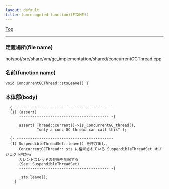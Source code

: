 ```yaml
---
layout: default
title: (unrecognied function)(FIXME!)
---
```

[Top](../index.html)

--- 
### 定義場所(file name)
hotspot/src/share/vm/gc_implementation/shared/concurrentGCThread.cpp

### 名前(function name)
```
void ConcurrentGCThread::stsLeave() {
```

### 本体部(body)
```
  {- -------------------------------------------
  (1) (assert)
      ---------------------------------------- -}

	  assert( Thread::current()->is_ConcurrentGC_thread(),
	          "only a conc GC thread can call this" );

  {- -------------------------------------------
  (1) SuspendibleThreadSet::leave() を呼び出し, 
      ConcurrentGCThread::_sts に格納されている SuspendibleThreadSet オブジェクト内から
      カレントスレッドの登録を削除する
      (See: SuspendibleThreadSet)
      ---------------------------------------- -}

	  _sts.leave();
	}
	
```


